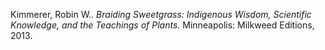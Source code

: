 Kimmerer, Robin W.. *Braiding Sweetgrass: Indigenous Wisdom, Scientific Knowledge, and the Teachings of Plants.* Minneapolis: Milkweed Editions, 2013. 

